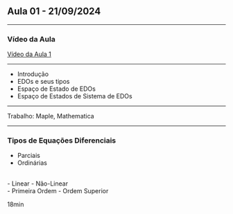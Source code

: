 ## Aula 01 - 21/09/2024


---

### Vídeo da Aula
[Vídeo da Aula 1](https://drive.google.com/file/d/1nxTShEMGQRCH6AruxdMORHuir_3ojtu0/view)

---

- Introdução
- EDOs e seus tipos
- Espaço de Estado de EDOs
- Espaço de Estados de Sistema de EDOs

---

Trabalho:
Maple, Mathematica

----

### Tipos de Equações Diferenciais
- Parciais
- Ordinárias
<br>
- Linear
- Não-Linear
<br>
- Primeira Ordem
- Ordem Superior

18min